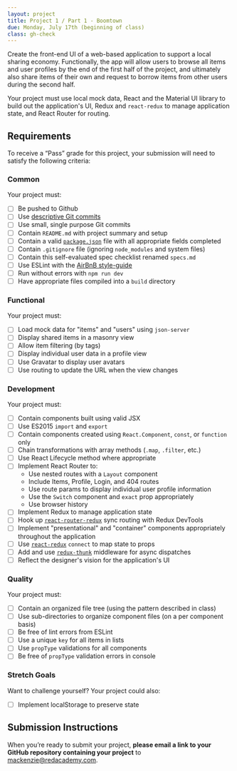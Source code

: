 ```yaml
---
layout: project
title: Project 1 / Part 1 - Boomtown
due: Monday, July 17th (beginning of class)
class: gh-check
---
```


Create the front-end UI of a web-based application to support a local sharing economy. Functionally, the app will allow users to browse all items and user profiles by the end of the first half of the project, and ultimately also share items of their own and request to borrow items from other users during the second half.

Your project must use local mock data, React and the Material UI library to build out the application's UI, Redux and `react-redux` to manage application state, and React Router for routing.

## Requirements

To receive a “Pass” grade for this project, your submission will need to satisfy the following criteria:

### Common

Your project must:

- [ ] Be pushed to Github 
- [ ] Use [descriptive Git commits](http://chris.beams.io/posts/git-commit/)
- [ ] Use small, single purpose Git commits
- [ ] Contain `README.md` with project summary and setup
- [ ] Contain a valid [`package.json`](http://browsenpm.org/package.json) file with all appropriate fields completed
- [ ] Contain `.gitignore` file (ignoring `node_modules` and system files)
- [ ] Contain this self-evaluated spec checklist renamed `specs.md`
- [ ] Use ESLint with the [AirBnB style-guide](https://github.com/airbnb/javascript)
- [ ] Run without errors with `npm run dev`
- [ ] Have appropriate files compiled into a `build` directory

### Functional

Your project must:

- [ ] Load mock data for "items" and "users" using `json-server`
- [ ] Display shared items in a masonry view
- [ ] Allow item filtering (by tags)
- [ ] Display individual user data in a profile view
- [ ] Use Gravatar to display user avatars
- [ ] Use routing to update the URL when the view changes

### Development

Your project must:

- [ ] Contain components built using valid JSX
- [ ] Use ES2015 `import` and `export`
- [ ] Contain components created using `React.Component`, `const`, or `function` only
- [ ] Chain transformations with array methods (`.map`, `.filter`, etc.)
- [ ] Use React Lifecycle method where appropriate
- [ ] Implement React Router to:
  - Use nested routes with a `Layout` component
  - Include Items, Profile, Login, and 404 routes
  - Use route params to display individual user profile information
  - Use the `Switch` component and `exact` prop appropriately
  - Use browser history
- [ ] Implement Redux to manage application state
- [ ] Hook up [`react-router-redux`](https://github.com/ReactTraining/react-router/tree/master/packages/react-router-redux) sync routing with Redux DevTools
- [ ] Implement "presentational" and "container" components appropriately throughout the application
- [ ] Use [`react-redux`](https://github.com/reactjs/react-redux) `connect` to map state to props
- [ ] Add and use [`redux-thunk`](https://github.com/gaearon/redux-thunk) middleware for async dispatches
- [ ] Reflect the designer's vision for the application's UI

### Quality

Your project must:

- [ ] Contain an organized file tree (using the pattern described in class)
- [ ] Use sub-directories to organize component files (on a per component basis)
- [ ] Be free of lint errors from ESLint
- [ ] Use a unique `key` for all items in lists
- [ ] Use `propType` validations for all components
- [ ] Be free of `propType` validation errors in console

### Stretch Goals

Want to challenge yourself? Your project could also:

- [ ] Implement localStorage to preserve state

## Submission Instructions

When you’re ready to submit your project, **please email a link to your GitHub repository containing your project** to mackenzie@redacademy.com.
